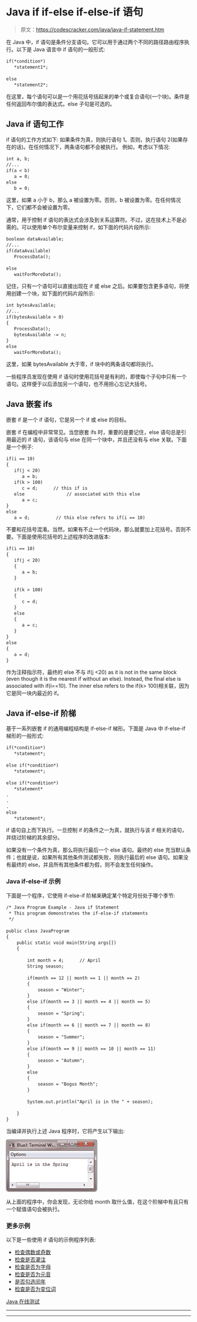 # Java if if-else if-else-if 语句

> 原文：<https://codescracker.com/java/java-if-statement.htm>

在 Java 中，if 语句是条件分支语句。它可以用于通过两个不同的路径路由程序执行。以下是 Java 语言中 if 语句的一般形式:

```
if(*condition*)
   *statement1*;

else
   *statement2*;
```

在这里，每个语句可以是一个用花括号括起来的单个或复合语句(一个块)。条件是任何返回布尔值的表达式。else 子句是可选的。

## Java if 语句工作

if 语句的工作方式如下:
如果条件为真，则执行语句 1。否则，执行语句 2(如果存在的话)。在任何情况下，两条语句都不会被执行。 例如，考虑以下情况:

```
int a, b;
//...
if(a < b)
   a = 0;
else
   b = 0;
```

这里，如果 a 小于 b，那么 a 被设置为零。否则，b 被设置为零。在任何情况下，它们都不会被设置为零。

通常，用于控制 if 语句的表达式会涉及到关系运算符。不过，这在技术上不是必需的。可以使用单个布尔变量来控制 if，如下面的代码片段所示:

```
boolean dataAvailable;
//...
if(dataAvailable)
   ProcessData();

else
   waitForMoreData();
```

记住，只有一个语句可以直接出现在 if 或 else 之后。如果要包含更多语句，将使用创建一个块，如下面的代码片段所示:

```
int bytesAvailable;
//...
if(bytesAvailable > 0)
{
   ProcessData();
   bytesAvailable -= n;
}
else
   waitForMoreData();
```

这里，如果 bytesAvailable 大于零，if 块中的两条语句都将执行。

一些程序员发现在使用 if 语句时使用花括号是有利的，即使每个子句中只有一个语句。这样便于以后添加另一个语句，也不用担心忘记大括号。

## Java 嵌套 ifs

嵌套 if 是一个 if 语句，它是另一个 if 或 else 的目标。

嵌套 if 在编程中非常常见。当您嵌套 ifs 时，重要的是要记住，else 语句总是引用最近的 if 语句，该语句与 else 在同一个块中，并且还没有与 else 关联。下面是一个例子:

```
if(i == 10)
{
   if(j < 20)
      a = b;
   if(k > 100)
      c = d;      // this if is
   else                // associated with this else
      a = c;
}
else
   a = d;          // this else refers to if(i == 10)
```

不要和花括号混淆。当然，如果有不止一个代码块，那么就要加上花括号。否则不要。下面是使用花括号的上述程序的改进版本:

```
if(i == 10)
{
   if(j < 20)
   {
      a = b;
   }

   if(k > 100)
   {
      c = d;    
   }
   else
   {
      a = c;
   }
}
else
{
   a = d;
}
```

作为注释指示符，最终的 else 不与 if(j <20) as it is not in the same block (even though it is the nearest if without an else). Instead, the final else is associated with if(i==10). The inner else refers to the if(k> 100)相关联，因为它是同一块内最近的 if。

## Java if-else-if 阶梯

基于一系列嵌套 if 的通用编程结构是 if-else-if 梯形。下面是 Java 中 if-else-if 梯形的一般形式:

```
if(*condition*)
   *statement*;

else if(*condition*)
   *statement*;

else if(*condition*)
   *statement*
.
.
.
else
   *statement*;
```

if 语句自上而下执行。一旦控制 if 的条件之一为真，就执行与该 if 相关的语句，并绕过阶梯的其余部分。

如果没有一个条件为真，那么将执行最后一个 else 语句。最终的 else 充当默认条件；也就是说，如果所有其他条件测试都失败，则执行最后的 else 语句。如果没有最终的 else，并且所有其他条件都为假，则不会发生任何操作。

### Java if-else-if 示例

下面是一个程序，它使用 if-else-if 阶梯来确定某个特定月份处于哪个季节:

```
/* Java Program Example - Java if Statement
 * This program demonstrates the if-else-if statements 
 */

public class JavaProgram
{   
    public static void main(String args[])
    {

        int month = 4;      // April
        String season;

        if(month == 12 || month == 1 || month == 2)
        {
            season = "Winter";
        }
        else if(month == 3 || month == 4 || month == 5)
        {
            season = "Spring";
        }
        else if(month == 6 || month == 7 || month == 8)
        {
            season = "Summer";
        }
        else if(month == 9 || month == 10 || month == 11)
        {
            season = "Autumn";
        }
        else
        {
            season = "Bogus Month";
        }

        System.out.println("April is in the " + season);

    }
}
```

当编译并执行上述 Java 程序时，它将产生以下输出:

![java if else if statement](img/f173b7d26da7f5ff6f3a0d6127865b22.png)

从上面的程序中，你会发现，无论你给 month 取什么值，在这个阶梯中有且只有一个赋值语句会被执行。

### 更多示例

以下是一些使用 if 语句的示例程序列表:

*   [检查偶数或奇数](/java/program/java-program-check-even-odd.htm)
*   [检查是否灌注](/java/program/java-program-check-prime.htm)
*   [检查是否为字母](/java/program/java-program-check-alphabet.htm)
*   [检查是否为元音](/java/program/java-program-check-vowel.htm)
*   [是否勾选闰年](/java/program/java-program-check-leap-year.htm)
*   [检查是否为变位词](/java/program/java-program-check-anagram.htm)

[Java 在线测试](/exam/showtest.php?subid=1)

* * *

* * *